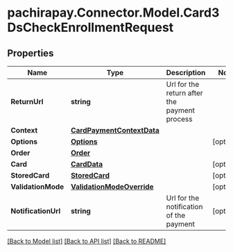 
# pachirapay.Connector.Model.Card3DsCheckEnrollmentRequest

## Properties

Name | Type | Description | Notes
------------ | ------------- | ------------- | -------------
**ReturnUrl** | **string** | Url for the return after the payment process | 
**Context** | [**CardPaymentContextData**](CardPaymentContextData.md) |  | 
**Options** | [**Options**](Options.md) |  | [optional] 
**Order** | [**Order**](Order.md) |  | 
**Card** | [**CardData**](CardData.md) |  | [optional] 
**StoredCard** | [**StoredCard**](StoredCard.md) |  | [optional] 
**ValidationMode** | [**ValidationModeOverride**](ValidationModeOverride.md) |  | [optional] 
**NotificationUrl** | **string** | Url for the notification of the payment | [optional] 

[[Back to Model list]](../README.md#documentation-for-models)
[[Back to API list]](../README.md#documentation-for-api-endpoints)
[[Back to README]](../README.md)

